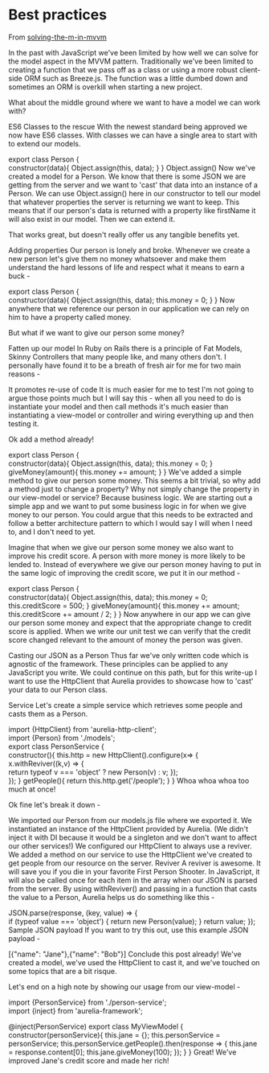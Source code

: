 # Best practices

From [solving-the-m-in-mvvm](http://patrickwalters.net/my-best-practices-for-aurelia-solving-the-m-in-mvvm/)

In the past with JavaScript we've been limited by how well we can solve for the model aspect in the MVVM pattern. Traditionally we've been limited to creating a function that we pass off as a class or using a more robust client-side ORM such as Breeze.js. The function was a little dumbed down and sometimes an ORM is overkill when starting a new project.

What about the middle ground where we want to have a model we can work with?

ES6 Classes to the rescue
With the newest standard being approved we now have ES6 classes. With classes we can have a single area to start with to extend our models.

export class Person {  
  constructor(data){
    Object.assign(this, data);
  }
}
Object.assign()
Now we've created a model for a Person. We know that there is some JSON we are getting from the server and we want to 'cast' that data into an instance of a Person. We can use Object.assign() here in our constructor to tell our model that whatever properties the server is returning we want to keep. This means that if our person's data is returned with a property like firstName it will also exist in our model. Then we can extend it.

That works great, but doesn't really offer us any tangible benefits yet.

Adding properties
Our person is lonely and broke. Whenever we create a new person let's give them no money whatsoever and make them understand the hard lessons of life and respect what it means to earn a buck -

export class Person {  
  constructor(data){
    Object.assign(this, data);
    this.money = 0;
  }
}
Now anywhere that we reference our person in our application we can rely on him to have a property called money.

But what if we want to give our person some money?

Fatten up our model
In Ruby on Rails there is a principle of Fat Models, Skinny Controllers that many people like, and many others don't. I personally have found it to be a breath of fresh air for me for two main reasons -

It promotes re-use of code
It is much easier for me to test
I'm not going to argue those points much but I will say this - when all you need to do is instantiate your model and then call methods it's much easier than instantiating a view-model or controller and wiring everything up and then testing it.

Ok add a method already!

export class Person {  
  constructor(data){
    Object.assign(this, data);
    this.money = 0;
  }
  giveMoney(amount){
      this.money += amount;
  }
}
We've added a simple method to give our person some money. This seems a bit trivial, so why add a method just to change a property? Why not simply change the property in our view-model or service? Because business logic. We are starting out a simple app and we want to put some business logic in for when we give money to our person. You could argue that this needs to be extracted and follow a better architecture pattern to which I would say I will when I need to, and I don't need to yet.

Imagine that when we give our person some money we also want to improve his credit score. A person with more money is more likely to be lended to. Instead of everywhere we give our person money having to put in the same logic of improving the credit score, we put it in our method -

export class Person {  
  constructor(data){
    Object.assign(this, data);
    this.money = 0;
    this.creditScore = 500;
  }
  giveMoney(amount){
      this.money += amount;
      this.creditScore += amount / 2;
  }
}
Now anywhere in our app we can give our person some money and expect that the appropriate change to credit score is applied. When we write our unit test we can verify that the credit score changed relevant to the amount of money the person was given.

Casting our JSON as a Person
Thus far we've only written code which is agnostic of the framework. These principles can be applied to any JavaScript you write. We could continue on this path, but for this write-up I want to use the HttpClient that Aurelia provides to showcase how to 'cast' your data to our Person class.

Service
Let's create a simple service which retrieves some people and casts them as a Person.

import {HttpClient} from 'aurelia-http-client';  
import {Person} from './models';  
export class PersonService {  
  constructor(){
      this.http = new HttpClient().configure(x=> {
        x.withReviver((k,v) => {        
          return typeof v === 'object' ? new Person(v) : v;
        });  
    });
  }
  getPeople(){
      return this.http.get('/people');
  }
}
Whoa whoa whoa too much at once!

Ok fine let's break it down -

We imported our Person from our models.js file where we exported it.
We instantiated an instance of the HttpClient provided by Aurelia. (We didn't inject it with DI because it would be a singleton and we don't want to affect our other services!)
We configured our HttpClient to always use a reviver.
We added a method on our service to use the HttpClient we've created to get people from our resource on the server.
Reviver
A reviver is awesome. It will save you if you die in your favorite First Person Shooter. In JavaScript, it will also be called once for each item in the array when our JSON is parsed from the server. By using withReviver() and passing in a function that casts the value to a Person, Aurelia helps us do something like this -

JSON.parse(response, (key, value) => {  
  if (typeof value === 'object') {
      return new Person(value);
  } 
  return value;
});
Sample JSON payload
If you want to try this out, use this example JSON payload -

[{"name": "Jane"},{"name": "Bob"}]
Conclude this post already!
We've created a model, we've used the HttpClient to cast it, and we've touched on some topics that are a bit risque.

Let's end on a high note by showing our usage from our view-model -

import {PersonService} from './person-service';  
import {inject} from 'aurelia-framework';

@inject(PersonService)
export class MyViewModel {  
  constructor(personService){
      this.jane = {};
      this.personService = personService;
      this.personService.getPeople().then(response => {
        this.jane = response.content[0];
        this.jane.giveMoney(100);
    });
  }
}
Great! We've improved Jane's credit score and made her rich!